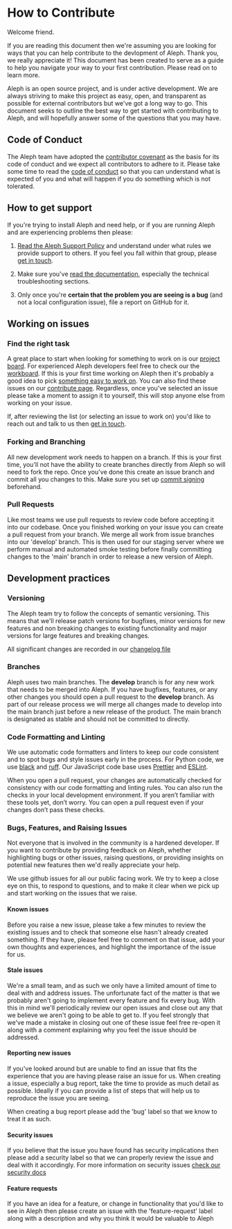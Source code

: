 # How to Contribute

Welcome friend.

If you are reading this document then we're assuming you are looking for ways that you can help contribute to the devlopment of Aleph. Thank you, we really appreciate it! This document has been created to serve as a guide to help you navigate your way to your first contribution. Please read on to learn more.

Aleph is an open source project, and is under active development. We are always striving to make this project as easy, open, and transparent as possible for external contributors but we've got a long way to go. This document seeks to outline the best way to get started with contributing to Aleph, and will hopefully answer some of the questions that you may have.

## Code of Conduct

The Aleph team have adopted the [contributor covenant](https://www.contributor-covenant.org/) as the basis for its code of conduct and we expect all contributors to adhere to it. Please take some time to read the [code of conduct](https://github.com/alephdata/aleph/blob/main/CODE_OF_CONDUCT.md) so that you can understand what is expected of you and what will happen if you do something which is not tolerated.

## How to get support

If you're trying to install Aleph and need help, or if you are running Aleph and are experiencing problems then please:

1. [Read the Aleph Support Policy](https://github.com/alephdata/aleph/blob/main/SUPPORT.md) and understand under what
   rules we provide support to others. If you feel you fall within that
   group, please [get in touch](https://docs.aleph.occrp.org/get-in-touch).

2. Make sure you've [read the documentation](https://docs.aleph.occrp.org),
   especially the technical troubleshooting sections.

3. Only once you're **certain that the problem you are seeing is a bug**
   (and not a local configuration issue), file a report on GitHub for it.

## Working on issues

### Find the right task

A great place to start when looking for something to work on is our [project board](https://github.com/orgs/alephdata/projects/10). For experienced Aleph developers feel free to check our the [workboard](https://github.com/orgs/alephdata/projects/10/views/1). If this is your first time working on Aleph then it's probably a good idea to pick [something easy to work on](https://github.com/orgs/alephdata/projects/10/views/10). You can also find these issues on our [contribute page](https://github.com/alephdata/aleph/contribute). Regardless, once you've selected an issue please take a moment to assign it to yourself, this will stop anyone else from working on your issue.

If, after reviewing the list (or selecting an issue to work on) you'd like to reach out and talk to us then [get in touch](https://docs.aleph.occrp.org/get-in-touch).

### Forking and Branching

All new development work needs to happen on a branch. If this is your first time, you'll not have the ability to create branches directly from Aleph so will need to fork the repo. Once you've done this create an issue branch and commit all you changes to this. Make sure you set up [commit signing](https://docs.github.com/en/authentication/managing-commit-signature-verification/signing-commits) beforehand.

### Pull Requests

Like most teams we use pull requests to review code before accepting it into our codebase. Once you finished working on your issue you can create a pull request from your branch. We merge all work from issue branches into our 'develop' branch. This is then used for our staging server where we perform manual and automated smoke testing before finally committing changes to the 'main' branch in order to release a new version of Aleph.

## Development practices

### Versioning

The Aleph team try to follow the concepts of semantic versioning. This means that we'll release patch versions for bugfixes, minor versions for new features and non breaking changes to existing functionality and major versions for large features and breaking changes.

All significant changes are recorded in our [changelog file](https://github.com/alephdata/docs/blob/master/developers/changelog.md)

### Branches

Aleph uses two main branches. The **develop** branch is for any new work that needs to be merged into Aleph. If you have bugfixes, features, or any other changes you should open a pull request to the **develop** branch. As part of our release process we will merge all changes made to develop into the main branch just before a new release of the product. The main branch is designated as stable and should not be committed to directly.

### Code Formatting and Linting

We use automatic code formatters and linters to keep our code consistent and to spot bugs and style issues early in the process. For Python code, we use  [black](https://black.readthedocs.io/en/stable/) and [ruff](https://beta.ruff.rs/). Our JavaScript code base uses [Prettier](https://prettier.io) and [ESLint](https://eslint.org/).

When you open a pull request, your changes are automatically checked for consistency with our code formatting and linting rules. You can also run the checks in your local development environment. If you aren’t familiar with these tools yet, don’t worry. You can open a pull request even if your changes don’t pass these checks.

### Bugs, Features, and Raising Issues

Not everyone that is involved in the community is a hardened developer. If you want to contribute by providing feedback on Aleph, whether highlighting bugs or other issues, raising questions, or providing insights on potential new features then we'd really appreciate your help.

We use github issues for all our public facing work. We try to keep a close eye on this, to respond to questions, and to make it clear when we pick up and start working on the issues that we raise.

#### Known issues

Before you raise a new issue, please take a few minutes to review the existing issues and to check that someone else hasn't already created something. If they have, please feel free to comment on that issue, add your own thoughts and experiences, and highlight the importance of the issue for us.

#### Stale issues

We're a small team, and as such we only have a limited amount of time to deal with and address issues. The unfortunate fact of the matter is that we probably aren't going to implement every feature and fix every bug. With this in mind we'll periodically review our open issues and close out any that we believe we aren't going to be able to get to. If you feel strongly that we've made a mistake in closing out one of these issue feel free re-open it along with a comment explaining why you feel the issue should be addressed.

#### Reporting new issues

If you've looked around but are unable to find an issue that fits the experience that you are having please raise an issue for us. When creating a issue, especially a bug report, take the time to provide as much detail as possible. Ideally if you can provide a list of steps that will help us to reproduce the issue you are seeing.

When creating a bug report please add the 'bug' label so that we know to treat it as such.

#### Security issues

If you believe that the issue you have found has security implications then please add a security label so that we can properly review the issue and deal with it accordingly. For more information on security issues [check our security docs](https://github.com/alephdata/aleph/blob/main/SECURITY.md)

#### Feature requests

If you have an idea for a feature, or change in functionality that you'd like to see in Aleph then please create an issue with the 'feature-request' label along with a description and why you think it would be valuable to Aleph
